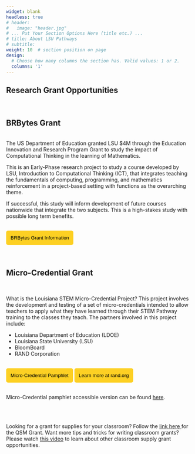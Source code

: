 ```yaml
---
widget: blank
headless: true
# header:
#   image: "header.jpg"
# ... Put Your Section Options Here (title etc.) ...
# title: About LSU Pathways
# subtitle:
weight: 10  # section position on page
design:
  # Choose how many columns the section has. Valid values: 1 or 2.
  columns: '1'
---
```


## **Research Grant Opportunities** 
<br>

## BRBytes Grant 
<br>
The US Department of Education granted LSU $4M through the Education Innovation and Research Program Grant to study the impact of Computational Thinking in the learning of Mathematics.

This is an Early-Phase research project to study a course developed by LSU, Introduction to Computational Thinking (ICT), that integrates teaching the fundamentals of computing, programming, and mathematics reinforcement in a project-based setting with functions as the overarching theme.

If successful, this study will inform development of future courses nationwide that integrate the two subjects. This is a high-stakes study with possible long term benefits.

<br>
<a href="https://www.brbytes.org/schools.html" target="_blank"><button style= "background-color:#fdd023; border: none ; border-radius: 5px; padding: 12px"> BRBytes Grant Information </button></a> 

<br>
<br>


<br>

## Micro-Credential Grant
<br>

What is the Louisiana STEM Micro-Credential Project?
This project involves the development and testing of a set of micro-credentials intended to allow teachers to apply what they have learned through their STEM Pathway training to the classes they teach. The partners involved in this project include:

- Louisiana Department of Education (LDOE)
- Louisiana State University (LSU) 
- BloomBoard
- RAND Corporation

<br>
<!-- <a href="../../brochures/MicrocredentialFlyer.pdf" target="_blank"><button style= "background-color:#fdd023; border: none ; border-radius: 5px; padding: 12px"> Micro-Credential Flyer </button></a>  -->
<a href="../../brochures/MicroCredentialGrant.pdf" target="_blank"><button style= "background-color:#fdd023; border: none ; border-radius: 5px; padding: 12px"> Micro-Credential Pamphlet </button></a> <a href="https://www.rand.org/education-and-
labor/projects/STEM-micro-credentials.html" target="_blank"><button style= "background-color:#fdd023; border: none ; border-radius: 5px; padding: 12px"> Learn more at rand.org </button></a> 
<br>
<br>
<!-- 
- Micro-Credential flyer accessible version can be found <a href= "https://docs.google.com/document/d/1tZdQkrQUtRuddFwHSADBPSi_gFzULcYwwuYn2sRq1tE"> here</a>. 
<br> -->

Micro-Credential pamphlet accessible version can be found <a href= "https://docs.google.com/document/d/16Q5nD-VMH2bLAOE7cZ-AEARtQXJe7NWMd3GbucEEXRY"> here</a>. 


<br>
<br>

Looking for a grant for supplies for your classroom? Follow the <a href ="https://www.lsu.edu/caincenter/programs/qsm.php" target ="_blank"> link here </a> for the QSM Grant. Want more tips and tricks for writing classroom grants?  Please watch <a href="https://youtu.be/1CnIutnGtTE" target="_blank">this video</a> to learn about other classroom supply grant opportunities.

